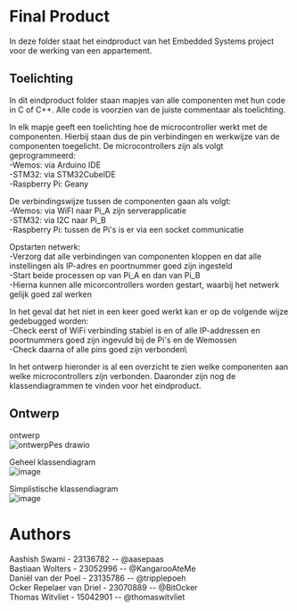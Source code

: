 # Final Product

In deze folder staat het eindproduct van het Embedded Systems project voor de werking van een appartement.
## Toelichting
In dit eindproduct folder staan mapjes van alle componenten met hun code in C of C++. Alle code is voorzien van de juiste commentaar als toelichting.


In elk mapje geeft een toelichting hoe de microcontroller werkt met de componenten. Hierbij staan dus de pin verbindingen en werkwijze van de componenten toegelicht. De microcontrollers zijn als volgt geprogrammeerd:\
-Wemos: via Arduino IDE\
-STM32: via STM32CubeIDE\
-Raspberry Pi: Geany

De verbindingswijze tussen de componenten gaan als volgt:\
-Wemos: via WiFI naar Pi_A zijn serverapplicatie\
-STM32: via I2C naar Pi_B\
-Raspberry Pi: tussen de Pi's is er via een socket communicatie

Opstarten netwerk:\
-Verzorg dat alle verbindingen van componenten kloppen en dat alle instellingen als IP-adres en poortnummer goed zijn ingesteld\
-Start beide processen op van Pi_A en dan van Pi_B\
-Hierna kunnen alle micorcontrollers worden gestart, waarbij het netwerk gelijk goed zal werken

In het geval dat het niet in een keer goed werkt kan er op de volgende wijze gedebugged worden:\
-Check eerst of WiFi verbinding stabiel is en of alle IP-addressen en poortnummers goed zijn ingevuld bij de Pi's en de Wemossen\
-Check daarna of alle pins goed zijn verbonden\


In het ontwerp hieronder is al een overzicht te zien welke componenten aan welke microcontrollers zijn verbonden. Daaronder zijn nog de klassendiagrammen te vinden voor het eindproduct.

## Ontwerp
ontwerp \
![ontwerpPes drawio](https://github.com/user-attachments/assets/030f37c0-5e71-45e6-b7ee-da5db4e126d3)

Geheel klassendiagram \
![image](https://github.com/user-attachments/assets/6a0dc9fe-b980-4308-b641-ec8e1042027e)

Simplistische klassendiagram \
![image](https://github.com/user-attachments/assets/a0dd0d7b-f333-4c67-96d1-ffc5b0f66a43)


# Authors
Aashish Swami - 23136782 -- @aasepaas \
Bastiaan Wolters - 23052996 -- @KangarooAteMe \
Daniël van der Poel - 23135786 -- @tripplepoeh \
Ocker Repelaer van Driel - 23070889 -- @BitOcker\
Thomas Witvliet - 15042901 -- @thomaswitvliet
